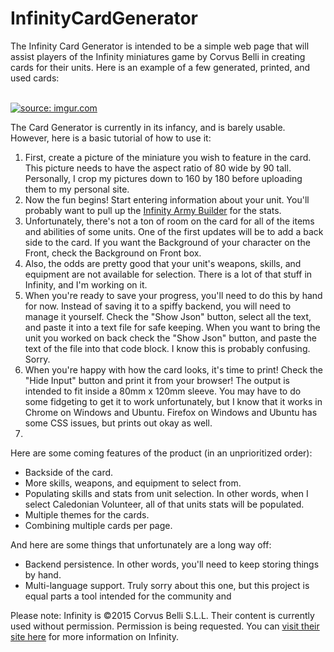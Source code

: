 # InfinityCardGenerator
<p>The Infinity Card Generator is intended to be a simple web page that will assist players of the Infinity miniatures game by Corvus Belli in creating cards for their units.  Here is an example of a few generated, printed, and used cards:</p>

<br>
<a href="http://imgur.com/b53dxFr"><img src="http://i.imgur.com/b53dxFr.jpg" title="source: imgur.com" /></a>
<br>

<p>The Card Generator is currently in its infancy, and is barely usable.  However, here is a basic tutorial of how to use it:</p>

<ol>
  <li>First, create a picture of the miniature you wish to feature in the card. This picture needs to have the aspect ratio of 80 wide by 90 tall. Personally, I crop my pictures down to 160 by 180 before uploading them to my personal site.</li>
  <li>Now the fun begins! Start entering information about your unit.  You'll probably want to pull up the <a href="http://www.infinitythegame.com/army">Infinity Army Builder</a> for the stats.</li>
  <li>Unfortunately, there's not a ton of room on the card for all of the items and abilities of some units. One of the first updates will be to add a back side to the card. If you want the Background of your character on the Front, check the Background on Front box.</li>
  <li>Also, the odds are pretty good that your unit's weapons, skills, and equipment are not available for selection. There is a lot of that stuff in Infinity, and I'm working on it.</li>
  <li>When you're ready to save your progress, you'll need to do this by hand for now. Instead of saving it to a spiffy backend, you will need to manage it yourself. Check the "Show Json" button, select all the text, and paste it into a text file for safe keeping. When you want to bring the unit you worked on back check the "Show Json" button, and paste the text of the file into that code block. I know this is probably confusing. Sorry.</li>
  <li>When you're happy with how the card looks, it's time to print! Check the "Hide Input" button and print it from your browser! The output is intended to fit inside a 80mm x 120mm sleeve. You may have to do some fidgeting to get it to work unfortunately, but I know that it works in Chrome on Windows and Ubuntu. Firefox on Windows and Ubuntu has some CSS issues, but prints out okay as well.<li>
</ol>

<p>Here are some coming features of the product (in an unprioritized order):</p>

<ul>
  <li>Backside of the card.</li>
  <li>More skills, weapons, and equipment to select from.</li>
  <li>Populating skills and stats from unit selection. In other words, when I select Caledonian Volunteer, all of that units stats will be populated.</li>
  <li>Multiple themes for the cards.</li>
  <li>Combining multiple cards per page.</li>
</ul>

<p>And here are some things that unfortunately are a long way off:</p>

<ul>
  <li>Backend persistence. In other words, you'll need to keep storing things by hand.</li>
  <li>Multi-language support. Truly sorry about this one, but this project is equal parts a tool intended for the community and 
</ul>

Please note: Infinity is &copy;2015 Corvus Belli S.L.L. Their content is currently used without permission. Permission is being requested. You can <a href="http://www.infinitythegame.com">visit their site here</a> for more information on Infinity.
